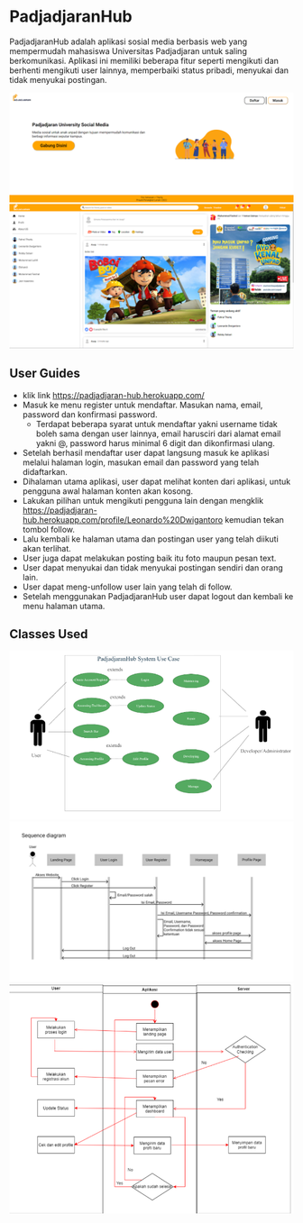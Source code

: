 # PadjadjaranHub

PadjadjaranHub adalah aplikasi sosial media berbasis web yang mempermudah mahasiswa Universitas Padjadjaran untuk saling berkomunikasi. Aplikasi ini memiliki beberapa fitur seperti mengikuti dan berhenti mengikuti user lainnya, memperbaiki status pribadi, menyukai dan tidak menyukai postingan.

![GUI](images/LandingPage.png) 
![GUI2](images/Beranda.png)

## User Guides

* klik link https://padjadjaran-hub.herokuapp.com/ 
* Masuk ke menu register untuk mendaftar. Masukan nama, email, password dan konfirmasi password. 
    - Terdapat beberapa syarat untuk mendaftar yakni username tidak boleh sama dengan user lainnya, email harusciri dari alamat email yakni @, password harus minimal 6 digit dan dikonfirmasi ulang.
* Setelah berhasil mendaftar user dapat langsung masuk ke aplikasi melalui halaman login, masukan email dan password yang telah didaftarkan.
* Dihalaman utama aplikasi, user dapat melihat konten dari aplikasi, untuk pengguna awal halaman konten akan kosong.
* Lakukan pilihan untuk mengikuti pengguna lain dengan mengklik https://padjadjaran-hub.herokuapp.com/profile/Leonardo%20Dwigantoro kemudian tekan tombol follow.
* Lalu kembali ke halaman utama dan postingan user yang telah diikuti akan terlihat.
* User juga dapat melakukan posting baik itu foto maupun pesan text.
* User dapat menyukai dan tidak menyukai postingan sendiri dan orang lain.
* User dapat meng-unfollow user lain yang telah di follow.
* Setelah menggunakan PadjadjaranHub user dapat logout dan kembali ke menu halaman utama.


## Classes Used

![UseCaseDiagram](images\UseCaseDiagram.png)
![SequenceDiagram](images\SequenceDiagram.png)
![ActivityDiagram](images\ActivityDiagram.png)
